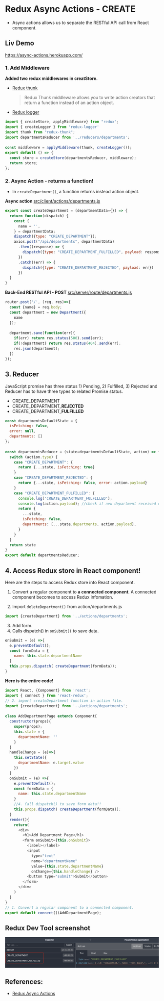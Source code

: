 # Redux Async Actions - CREATE
- Async actions allows us to separate the RESTful API call from React component. 
  
## Liv Demo
https://async-actions.herokuapp.com/

### 1. Add Middleware
**Added two redux middlewares in creatStore.**
- [Redux thunk](https://github.com/reduxjs/redux-thunk)
  >Redux Thunk middleware allows you to write action creators that return a function instead of an action object.
- [Redux logger](https://github.com/LogRocket/redux-logger)


```js
import { createStore, applyMiddleware} from "redux";
import { createLogger } from 'redux-logger'
import thunk from "redux-thunk";
import departmentsReducer from '../reducers/departments';

const middleware = applyMiddleware(thunk, createLogger()); 
export default () => {
  const store = createStore(departmentsReducer, middleware);
  return store;
};
```

### 2. Async Action - returns a function!
- In `createDepartment()`, a function returns instead action object.

**Async action**
[src/client/actions/departments.js](./src/client/actions/departments.js)

```js
export const createDepartment = (departmentData={}) => {
  return function(dispatch) {
    const {
      name = '',
    } = departmentData;
    dispatch({type: "CREATE_DEPARTMENT"});
    axios.post("/api/departments", departmentData)
      .then((response) => {
        dispatch({type: "CREATE_DEPARTMENT_FULFILLED", payload: response.data})
      })
      .catch((err) => {
        dispatch({type: "CREATE_DEPARTMENT_REJECTED", payload: err})
      })
  }
}
```

**Back-End  RESTful API - POST**
[src/server/route/departments.js](./src/server/routes/departments.js)

```js
router.post('/', (req, res)=>{
  const {name} = req.body;
  const department = new Department({
    name
  });

  department.save(function(err){
    if(err) return res.status(500).send(err);
    if(!department) return res.status(404).send(err);
    res.json(department);
  })
});

```

## 3. Reducer
JavaScript promise has three status 1) Pending, 2) Fulfilled, 3) Rejected and Reducer has to have three types to related Promise status.

- CREATE_DEPARTMENT
- CREATE_DEPARTMENT_**REJECTED**
- CREATE_DEPARTMENT_**FULFILLED**

```js
const departmentsDefaultState = {
  isFetching: false,
  error: null,
  departments: []
};

const departmentsReducer = (state=departmentsDefaultState, action) => {
  switch (action.type) {
    case "CREATE_DEPARTMENT": {
      return {...state, isFetching: true}
    }
    case "CREATE_DEPARTMENT_REJECTED": {
      return {...state, isFetching: false, error: action.payload}
    }
    case "CREATE_DEPARTMENT_FULFILLED": {
      console.log('CREATE_DEPARTMENT_FULFILLED');
      console.log(action.payload); //check if new department received correctly!!
      return {
        ...state,
        isFetching: false,
        departments: [...state.departments, action.payload],
      }
    }
  }
  return state
}
export default departmentsReducer;
```

## 4. Access Redux store in React component!
Here are the steps to access Redux store into React component.

1. Convert a regular component to **a connected component**. A connected component becomes to access Redux infomation.
   
2. Import `deleteDepartment()` from action/departments.js
  ```js
  import {createDepartment} from '../actions/departments';
  ```
3. Add form.
4. Calls dispatch() in `onSubmit()` to save data.
  ```js
  onSubmit = (e) =>{
    e.preventDefault();
    const formData = {
      name: this.state.departmentName
    }
    this.props.dispatch( createDepartment(formData));
  }
  ```

**Here is the entire code!**

```js
import React, {Component} from 'react';
import { connect } from 'react-redux';
// 2. import createDepartment function in action file.
import {createDepartment} from '../actions/departments';

class AddDepartmentPage extends Component{
  constructor(props){
    super(props);
    this.state = {
      departmentName: ''
    }
  }
  handleChange = (e)=>{
    this.setState({
      departmentName: e.target.value
    })
  }
  onSubmit = (e) =>{
    e.preventDefault();
    const formData = {
      name: this.state.departmentName
    }
    //4. Call dispatch() to save form data!!
    this.props.dispatch( createDepartment(formData));
  }
  render(){
    return(
      <div>
        <h1>Add Department Page</h1>
        <form onSubmit={this.onSubmit}>
          <label></label>
          <input 
            type="text"
            name="departmentName"
            value={this.state.departmentName} 
            onChange={this.handleChange} />
          <button type="submit">Submit</button>
        </form>
      </div>
    )
  }
}  
// 1. Convert a regular component to a connected component. 
export default connect()(AddDepartmentPage);
```

## Redux Dev Tool screenshot
![](public/images/createDepartment.png)


## References:
- [Redux Async Actions](https://redux.js.org/advanced/async-actions)
